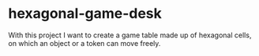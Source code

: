 # hexagonal-game-desk
With this project I want to create a game table made up of hexagonal cells, on which an object or a token can move freely.
